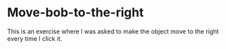 # Move-bob-to-the-right
This is an exercise where I was asked to make the object move to the right every time I click it. 
